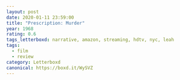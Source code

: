 ```yaml
---
layout: post 
date: 2020-01-11 23:59:00
title: "Prescription: Murder"
year: 1968
rating: 0.6
tags_letterboxd: narrative, amazon, streaming, hdtv, nyc, leah
tags:
  - film
  - review
category: Letterboxd
canonical: https://boxd.it/WySVZ
---
```

